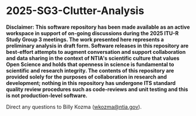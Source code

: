# 2025-SG3-Clutter-Analysis

**Disclaimer: This software repository has been made available as an active workspace in support of on-going discussions during the 2025 ITU-R Study Group 3 meetings. The work presented here represents a preliminary analysis in draft form. Software releases in this repository are best-effort attempts to augment conversation and support collaboration and data sharing in the context of NTIA's scientific culture that values Open Science and holds that openness in science is fundamental to scientific and research integrity. The contents of this repository are provided solely for the purposes of collaboration in research and development; nothing in this repository has undergone ITS standard quality review procedures such as code-reviews and unit testing and this is not production-level software.**


Direct any questions to Billy Kozma (wkozma@ntia.gov).
